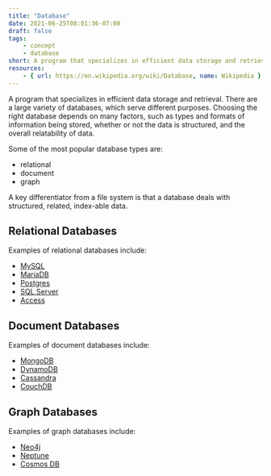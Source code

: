 ```yaml
---
title: "Database"
date: 2021-06-25T08:01:36-07:00
draft: false
tags:
    - concept
    - database
short: A program that specializes in efficient data storage and retrieval.
resources:
    - { url: https://en.wikipedia.org/wiki/Database, name: Wikipedia }
---
```


A program that specializes in efficient data storage and retrieval. There are a large variety of databases, which serve different purposes. Choosing the right database depends on many factors, such as types and formats of information being stored, whether or not the data is structured, and the overall relatability of data. 

Some of the most popular database types are:

* relational
* document
* graph

A key differentiator from a file system is that a database deals with structured, related, index-able data.

## Relational Databases

Examples of relational databases include:

* [MySQL](https://www.mysql.com/)
* [MariaDB](https://mariadb.org/)
* [Postgres](https://www.postgresql.org/)
* [SQL Server](https://www.microsoft.com/en-us/sql-server/sql-server-2019)
* [Access](https://www.microsoft.com/en-us/microsoft-365/access)

## Document Databases

Examples of document databases include:

* [MongoDB](https://www.mongodb.com/)
* [DynamoDB](https://aws.amazon.com/dynamodb/)
* [Cassandra](https://cassandra.apache.org/)
* [CouchDB](https://couchdb.apache.org/)

## Graph Databases

Examples of graph databases include:

* [Neo4j](https://neo4j.com/)
* [Neptune](https://aws.amazon.com/neptune/)
* [Cosmos DB](https://docs.microsoft.com/en-us/azure/cosmos-db/graph-introduction)
